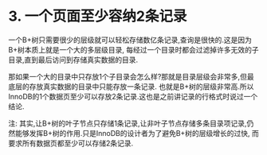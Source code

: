 # 3. 一个页面至少容纳2条记录

一个B+树只需要很少的层级就可以轻松存储数亿条记录,查询是很快的.这是因为B+树本质上就是一个大的多层级目录,
每经过一个目录时都会过滤掉许多无效的子目录,直到最后访问到存储真实数据的目录.

那如果一个大的目录中只存放1个子目录会怎么样?那就是目录层级会非常多,但最底层的存放真实数据的目录中只能存放一条记录.
也就是B+树的层级非常高.所以InnoDB的1个数据页至少可以存放2条记录.这也是之前讲记录的行格式时说过一个结论.

注: 其实,让B+树的叶子节点只存储1条记录,让非叶子节点存储多条目录项记录,仍然能够发挥B+树的作用.只是InnoDB的设计者为了避免B+树的层级增长的过快,
而要求所有数据页都至少可以存储2条记录.
